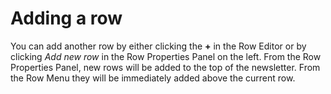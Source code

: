 # Adding a row

You can add another row by either clicking the **+** in the Row Editor or by clicking _Add new row_ in the Row Properties Panel on the left. 
From the Row Properties Panel, new rows will be added to the top of the newsletter. 
From the Row Menu they will be immediately added above the current row.
